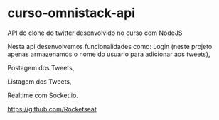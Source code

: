 # curso-omnistack-api
API do clone do twitter desenvolvido no curso com NodeJS

Nesta api desenvolvemos funcionalidades como:
  Login (neste projeto apenas armazenamos o nome do usuario para adicionar aos tweets),
  
  Postagem dos Tweets, 
  
  Listagem dos Tweets, 
  
  Realtime com Socket.io.


https://github.com/Rocketseat
